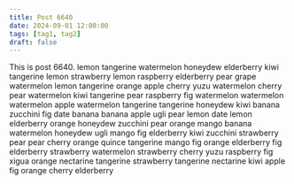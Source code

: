 ```yaml
---
title: Post 6640
date: 2024-09-01 12:00:00
tags: [tag1, tag2]
draft: false
---
```

This is post 6640.
lemon
tangerine
watermelon
honeydew
elderberry
kiwi
tangerine
lemon
strawberry
lemon
raspberry
elderberry
pear
grape
watermelon
lemon
tangerine
orange
apple
cherry
yuzu
watermelon
cherry
pear
watermelon
kiwi
tangerine
pear
raspberry
fig
watermelon
watermelon
watermelon
apple
watermelon
tangerine
tangerine
honeydew
kiwi
banana
zucchini
fig
date
banana
banana
apple
ugli
pear
lemon
date
lemon
elderberry
orange
honeydew
zucchini
pear
orange
mango
banana
watermelon
honeydew
ugli
mango
fig
elderberry
kiwi
zucchini
strawberry
pear
pear
cherry
orange
quince
tangerine
mango
fig
orange
elderberry
fig
elderberry
strawberry
watermelon
strawberry
cherry
yuzu
raspberry
fig
xigua
orange
nectarine
tangerine
strawberry
tangerine
nectarine
kiwi
apple
fig
orange
cherry
elderberry
